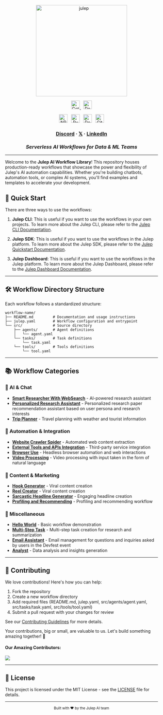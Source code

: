 <div align="center" id="top">
<img src="https://socialify.git.ci/julep-ai/julep/image?description=1&descriptionEditable=Serverless%20AI%20Workflows%20for%20Data%20%26%20ML%20Teams&font=Source%20Code%20Pro&logo=https%3A%2F%2Fraw.githubusercontent.com%2Fjulep-ai%2Fjulep%2Fdev%2F.github%2Fjulep-logo.svg&owner=1&forks=1&pattern=Solid&stargazers=1&theme=Auto" alt="julep" height=300 />

<br>
  <p>
    <a href="https://dashboard.julep.ai">
      <img src="https://img.shields.io/badge/Get_API_Key-FF5733?style=logo=data:image/svg+xml;base64,PHN2ZyB4bWxucz0iaHR0cDovL3d3dy53My5vcmcvMjAwMC9zdmciIHZpZXdCb3g9IjAgMCAyNCAyNCIgZmlsbD0id2hpdGUiPjxwYXRoIGQ9Ik0xMiAxTDMgNXYxNGw5IDQgOS00VjVsLTktNHptMCAyLjh2MTYuNEw1IDE2LjJWNi44bDctMy4yem0yIDguMmwtMi0yLTIgMiAyIDIgMi0yeiIvPjwvc3ZnPg==" alt="Get API Key" height="28">
    </a>
    <span>&nbsp;</span>
    <a href="https://docs.julep.ai">
      <img src="https://img.shields.io/badge/Documentation-4B32C3?style=logo=gitbook&logoColor=white" alt="Documentation" height="28">
    </a>
  </p>
  <p>
   <a href="https://www.npmjs.com/package/@julep/sdk"><img src="https://img.shields.io/npm/v/%40julep%2Fsdk?style=social&amp;logo=npm&amp;link=https%3A%2F%2Fwww.npmjs.com%2Fpackage%2F%40julep%2Fsdk" alt="NPM Version" height="28"></a>
    <span>&nbsp;</span>
    <a href="https://pypi.org/project/julep"><img src="https://img.shields.io/pypi/v/julep?style=social&amp;logo=python&amp;label=PyPI&amp;link=https%3A%2F%2Fpypi.org%2Fproject%2Fjulep" alt="PyPI - Version" height="28"></a>
    <span>&nbsp;</span>
    <a href="https://hub.docker.com/u/julepai"><img src="https://img.shields.io/docker/v/julepai/agents-api?sort=semver&amp;style=social&amp;logo=docker&amp;link=https%3A%2F%2Fhub.docker.com%2Fu%2Fjulepai" alt="Docker Image Version" height="28"></a>
    <span>&nbsp;</span>
    <a href="https://choosealicense.com/licenses/apache/"><img src="https://img.shields.io/github/license/julep-ai/julep" alt="GitHub License" height="28"></a>
  </p>
  
  <h3>
    <a href="https://discord.com/invite/JTSBGRZrzj" rel="dofollow">Discord</a>
    ·
    <a href="https://x.com/julep_ai" rel="dofollow">𝕏</a>
    ·
    <a href="https://www.linkedin.com/company/julep-ai" rel="dofollow">LinkedIn</a>
  </h3>
</div>

<div align="center">
  <h3><i>Serverless AI Workflows for Data & ML Teams</i></h3>
</div>


---

Welcome to the **Julep AI Workflow Library**! This repository houses production-ready workflows that showcase the power and flexibility of Julep's AI automation capabilities. Whether you're building chatbots, automation tools, or complex AI systems, you'll find examples and templates to accelerate your development.

## 🚀 Quick Start

There are three ways to use the workflows:

1. **Julep CLI**: This is useful if you want to use the workflows in your own projects. To learn more about the Julep CLI, please refer to the [Julep CLI Documentation](https://docs.julep.ai/docs/julepcli/introduction).
   
2. **Julep SDK**: This is useful if you want to use the workflows in the Julep platform. To learn more about the Julep SDK, please refer to the [Julep Quickstart Documentation](https://docs.julep.ai/docs/introduction/julep).
   
3. **Julep Dashboard**: This is useful if you want to use the workflows in the Julep platform. To learn more about the Julep Dashboard, please refer to the [Julep Dashboard Documentation](https://dashboard.julep.ai/).

---

## 🛠️ Workflow Directory Structure

Each workflow follows a standardized structure:

```plaintext
workflow-name/
├── README.md         # Documentation and usage instructions
├── julep.yaml        # Workflow configuration and entrypoint
└── src/              # Source directory
    ├── agents/       # Agent definitions
    │   └── agent.yaml
    └── tasks/        # Task definitions
        └── task.yaml
    └── tools/        # Tools definitions
        └── tool.yaml
```
---

## 📚 Workflow Categories

### 🤖 AI & Chat

- **[Smart Researcher With WebSearch](./online-researcher)** - AI-powered research assistant
- **[Personalized Research Assistant](./personalized-research-assistant)** - Personalized research paper recommendation assistant based on user persona and research interests
- **[Trip Planner](./trip-planner)** - Travel planning with weather and tourist information

### 🔧 Automation & Integration

- **[Website Crawler Spider](./website-crawler-spider)** - Automated web content extraction
- **[External Tools and APIs Integration](./integrating-external-tools-and-apis)** - Third-party service integration
- **[Browser Use](./browser-use)** - Headless browser automation and web interactions
- **[Video Processing](./video-processing-natural-lang)** - Video processing with input taken in the form of natural language

### 🎯 Content & Marketing

- **[Hook Generator](./hook-generator)** - Viral content creation
- **[Reel Creator](./reel-creator)** - Viral content creation
- **[Sarcastic Headline Generator](./sarcastic-headline-generator)** - Engaging headline creation
- **[Profiling and Recommending](./profiling-recommending)** - Profiling and recommending workflow

### 🧩 Miscellaneous

- **[Hello World](./hello-world)** - Basic workflow demonstration
- **[Multi-Step Task](./multi-step-task)** - Multi-step task creation for research and summarization
- **[Email Assistant](./email-assistant)** - Email management for questions and inquiries asked by users in the Devfest event
- **[Analyst](./analyst)** - Data analysis and insights generation

---

## 🤝 Contributing

We love contributions! Here's how you can help:

1. Fork the repository
2. Create a new workflow directory
3. Add required files (README.md, julep.yaml, src/agents/agent.yaml, src/tasks/task.yaml, src/tools/tool.yaml)
4. Submit a pull request with your changes for review

See our [Contributing Guidelines](CONTRIBUTING.md) for more details.

Your contributions, big or small, are valuable to us. Let's build something amazing together! 🚀

<h4>Our Amazing Contributors:</h4>

<a href="https://github.com/julep-ai/library/graphs/contributors">
  <img src="https://contrib.rocks/image?repo=julep-ai/library" />
</a>

---

## 📄 License

This project is licensed under the MIT License - see the [LICENSE](LICENSE) file for details.

---

<div align="center">
  <sub>Built with ❤️ by the Julep AI team</sub>
</div>
